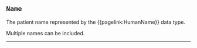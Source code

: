 ## `Name`


The patient name represented by the {{pagelink:HumanName}} data type.

Multiple names can be included.

---
